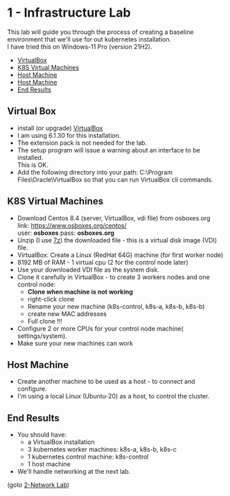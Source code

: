# 1 - Infrastructure Lab

This lab will guide you through the process of creating a baseline environment that we'll use for out kubernetes installation.  
I have tried this on Windows-11 Pro (version 21H2).

- [VirtualBox](#Virtual-Box)
- [K8S Virtual Machines](#K8S-Virtual-Machines)
- [Host Machine](#Host-Machine)
- [Host Machine](#Host-Machine)
- [End Results](#End-Results)


## Virtual Box

- install (or upgrade) [VirtualBox](https://www.virtualbox.org/wiki/Downloads)
- I am using 6.1.30 for this installation.
- The extension pack is not needed for the lab.
- The setup program will issue a warning about an interface to be installed.  
This is OK.
- Add the following directory into your path:
    C:\Program Files\Oracle\VirtualBox
  so that you can run VirtualBox cli commands.

## K8S Virtual Machines

- Download Centos 8.4 (server, VirtualBox, vdi file) from osboxes.org  
    link: https://www.osboxes.org/centos/  
    user: **osboxes**    pass: **osboxes.org**
- Unzip (I use [7z](https://www.7-zip.org/download.html)) the downloaded file - this is a virtual disk image (VDI) file.
- VirtualBox: Create a Linux (RedHat 64G) machine (for first worker node)
- 8192 MB of RAM - 1 virtual cpu (2 for the control node later)
- Use your downloaded VDI file as the system disk.
- Clone it carefully in VirtualBox - to create 3 workers nodes and one control node:
  - **Clone when machine is not working**
  - right-click clone
  - Rename your new machine (k8s-control, k8s-a, k8s-b, k8s-b)
  - create new MAC addresses
  - Full clone !!!
- Configure 2 or more CPUs for your control node machine( settings/system).  
- Make sure your new machines can work

## Host Machine

- Create another machine to be used as a host - to connect and configure.
- I'm using a local Linux (Ubuntu-20) as a host, to control the cluster.

## End Results

- You should have:
  - a VirtualBox installation
  - 3 kubernetes worker machines: k8s-a, k8s-b, k8s-c
  - 1 kubernetes control machine: k8s-control
  - 1 host machine
- We'll handle networking at the next lab.

(goto [2-Network Lab](https://github.com/YuvalShaul/kubernetes/blob/main/labs/k8s-VirtualBox/2-network-lab/README.md))